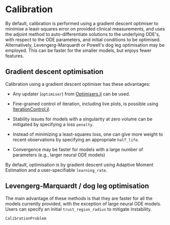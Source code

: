 # Calibration

By default, calibration is performed using a gradient descent optimiser to minimise a
least-squares error on provided clinical measurements, and uses the adjoint method to
auto-differentiate solutions to the underlying ODE's, with respect to the ODE parameters,
and initial conditions to be optimised. Alternatively, Levengerg-Marquardt or Powell's dog
leg optimisation may be employed. This can be faster for the smaller models, but enjoys
fewer features.

## Gradient descent optimisation

Calibration using a gradient descent optimiser has these advantages:

- Any updater (`optimiser`) from
  [Optimisers.jl](https://fluxml.ai/Optimisers.jl/dev/) can be used.

- Fine-grained control of iteration, including live plots, is possible using
  [IterationControl.jl](https://github.com/JuliaAI/IterationControl.jl).

- Stability issues for models with a singularity at zero volume can be mitigated by
  specifying a loss `penalty`.

- Instead of minimizing a least-squares loss, one can give more weight to recent
  observations by specifying an appropriate `half_life`.

- Convergence may be faster for models with a large number of parameters (e.g., larger
  neural ODE models)

By default, optimisation is by gradient descent using Adaptive Moment Estimation and a
user-specifiable `learning_rate`.

## Levengerg-Marquardt / dog leg optimisation

The main advantage of these methods is that they are faster for all the models currently
provided, with the exception of large neural ODE models. Users can specify an initial
`trust_region_radius` to mitigate instability.

```@docs
CalibrationProblem
```
